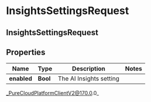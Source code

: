 # InsightsSettingsRequest

## InsightsSettingsRequest

## Properties

|Name | Type | Description | Notes|
|------------ | ------------- | ------------- | -------------|
| **enabled** | **Bool** | The AI Insights setting | |



_PureCloudPlatformClientV2@170.0.0_
